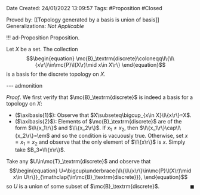 <br />
<br />

Date Created: 24/01/2022 13:09:57
Tags: #Proposition #Closed 

Proved by: [[Topology generated by a basis is union of basis]]
Generalizations: _Not Applicable_

!!! ad-Proposition Proposition.

Let $X$ be a set. The collection
$$\begin{equation}
    \mc{B}_\textrm{discrete}\coloneqq\l\{\l\{x\r\}\in\mc{P}\l(X\r)\mid x\in X\r\}
\end{equation}$$
is a basis for the discrete topology on $X$.

--- admonition

_Proof_. We first verify that $\mc{B}_\textrm{discrete}$ is indeed a basis for a topology on $X$:
* ($\axibasis{1}$): Observe that $X\subseteq\bigcup_{x\in X}\l\{x\r\}=X$.
* ($\axibasis{2}$): Elements of $\mc{B}_\textrm{discrete}$ are of the form $\l\{x_1\r\}$ and $\l\{x_2\r\}$. If $x_1\neq x_2$, then $\l\{x_1\r\}\cap\l\{x_2\r\}=\em$ and so the condition is vacuously true. Otherwise, set $x=x_1=x_2$ and observe that the only element of $\l\{x\r\}$ is $x$. Simply take $B_3=\l\{x\r\}$.

Take any $U\in\mc{T}_\textrm{discrete}$ and observe that
$$\begin{equation}
    U=\bigcup\underbrace{\l\{\l\{x\r\}\in\mc{P}\l(X\r)\mid x\in U\r\}}_{\mathclap{\in\mc{B}_\textrm{discrete}}},
\end{equation}$$
so $U$ is a union of some subset of $\mc{B}_\textrm{discrete}$.<span style="float:right;">$\blacksquare$</span>

